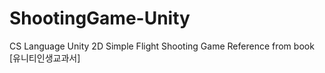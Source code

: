 # ShootingGame-Unity
CS Language Unity 2D Simple Flight Shooting Game
Reference from book [유니티인생교과서]
